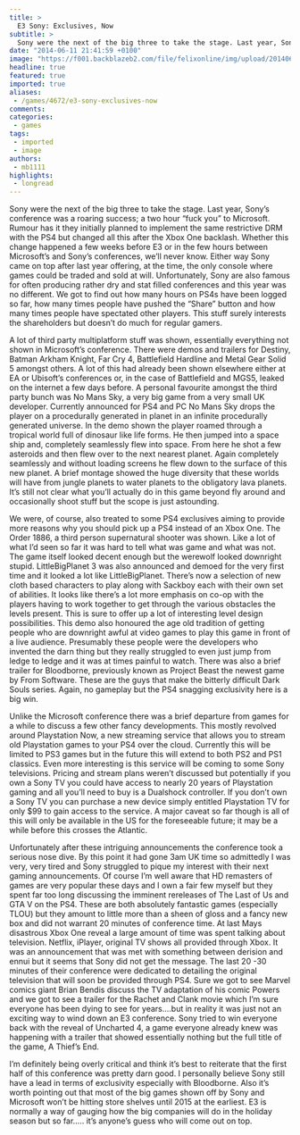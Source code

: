 ```yaml
---
title: >
  E3 Sony: Exclusives, Now
subtitle: >
  Sony were the next of the big three to take the stage. Last year, Sony’s conference was a roaring success; a two hour “fuck you” to Microsoft.
date: "2014-06-11 21:41:59 +0100"
image: "https://f001.backblazeb2.com/file/felixonline/img/upload/201406112241-me1711-games_e3sony.jpeg"
headline: true
featured: true
imported: true
aliases:
 - /games/4672/e3-sony-exclusives-now
comments:
categories:
 - games
tags:
 - imported
 - image
authors:
 - mb1111
highlights:
 - longread
---
```


Sony were the next of the big three to take the stage. Last year, Sony’s conference was a roaring success; a two hour “fuck you” to Microsoft. Rumour has it they initially planned to implement the same restrictive DRM with the PS4 but changed all this after the Xbox One backlash. Whether this change happened a few weeks before E3 or in the few hours between Microsoft’s and Sony’s conferences, we’ll never know. Either way Sony came on top after last year offering, at the time, the only console where games could be traded and sold at will. Unfortunately, Sony are also famous for often producing rather dry and stat filled conferences and this year was no different. We got to find out how many hours on PS4s have been logged so far, how many times people have pushed the “Share” button and how many times people have spectated other players. This stuff surely interests the shareholders but doesn’t do much for regular gamers.

A lot of third party multiplatform stuff was shown, essentially everything not shown in Microsoft’s conference. There were demos and trailers for Destiny, Batman Arkham Knight, Far Cry 4, Battlefield Hardline and Metal Gear Solid 5 amongst others. A lot of this had already been shown elsewhere either at EA or Ubisoft’s conferences or, in the case of Battlefield and MGS5, leaked on the internet a few days before. A personal favourite amongst the third party bunch was No Mans Sky, a very big game from a very small UK developer. Currently announced for PS4 and PC No Mans Sky drops the player on a procedurally generated in planet in an infinite procedurally generated universe. In the demo shown the player roamed through a tropical world full of dinosaur like life forms. He then jumped into a space ship and, completely seamlessly flew into space. From here he shot a few asteroids and then flew over to the next nearest planet. Again completely seamlessly and without loading screens he flew down to the surface of this new planet. A brief montage showed the huge diversity that these worlds will have from jungle planets to water planets to the obligatory lava planets. It’s still not clear what you’ll actually do in this game beyond fly around and occasionally shoot stuff but the scope is just astounding.

We were, of course, also treated to some PS4 exclusives aiming to provide more reasons why you should pick up a PS4 instead of an Xbox One. The Order 1886, a third person supernatural shooter was shown. Like a lot of what I’d seen so far it was hard to tell what was game and what was not. The game itself looked decent enough but the werewolf looked downright stupid. LittleBigPlanet 3 was also announced and demoed for the very first time and it looked a lot like LittleBigPlanet. There’s now a selection of new cloth based characters to play along with Sackboy each with their own set of abilities. It looks like there’s a lot more emphasis on co-op with the players having to work together to get through the various obstacles the levels present. This is sure to offer up a lot of interesting level design possibilities. This demo also honoured the age old tradition of getting people who are downright awful at video games to play this game in front of a live audience. Presumably these people were the developers who invented the darn thing but they really struggled to even just jump from ledge to ledge and it was at times painful to watch. There was also a brief trailer for Bloodborne, previously known as Project Beast the newest game by From Software. These are the guys that make the bitterly difficult Dark Souls series. Again, no gameplay but the PS4 snagging exclusivity here is a big win.

Unlike the Microsoft conference there was a brief departure from games for a while to discuss a few other fancy developments. This mostly revolved around Playstation Now, a new streaming service that allows you to stream old Playstation games to your PS4 over the cloud. Currently this will be limited to PS3 games but in the future this will extend to both PS2 and PS1 classics. Even more interesting is this service will be coming to some Sony televisions. Pricing and stream plans weren’t discussed but potentially if you own a Sony TV you could have access to nearly 20 years of Playstation gaming and all you’ll need to buy is a Dualshock controller. If you don’t own a Sony TV you can purchase a new device simply entitled Playstation TV for only $99 to gain access to the service. A major caveat so far though is all of this will only be available in the US for the foreseeable future; it may be a while before this crosses the Atlantic.

Unfortunately after these intriguing announcements the conference took a serious nose dive. By this point it had gone 3am UK time so admittedly I was very, very tired and Sony struggled to pique my interest with their next gaming announcements. Of course I’m well aware that HD remasters of games are very popular these days and I own a fair few myself but they spent far too long discussing the imminent rereleases of The Last of Us and GTA V on the PS4. These are both absolutely fantastic games (especially TLOU) but they amount to little more than a sheen of gloss and a fancy new box and did not warrant 20 minutes of conference time. At last Mays disastrous Xbox One reveal a large amount of time was spent talking about television. Netflix, iPlayer, original TV shows all provided through Xbox. It was an announcement that was met with something between derision and ennui but it seems that Sony did not get the message. The last 20 -30 minutes of their conference were dedicated to detailing the original television that will soon be provided through PS4. Sure we got to see Marvel comics giant Brian Bendis discuss the TV adaptation of his comic Powers and we got to see a trailer for the Rachet and Clank movie which I’m sure everyone has been dying to see for years….but in reality it was just not an exciting way to wind down an E3 conference. Sony tried to win everyone back with the reveal of Uncharted 4, a game everyone already knew was happening with a trailer that showed essentially nothing but the full title of the game, A Thief’s End.

I’m definitely being overly critical and think it’s best to reiterate that the first half of this conference was pretty darn good. I personally believe Sony still have a lead in terms of exclusivity especially with Bloodborne. Also it’s worth pointing out that most of the big games shown off by Sony and Microsoft won’t be hitting store shelves until 2015 at the earliest. E3 is normally a way of gauging how the big companies will do in the holiday season but so far….. it’s anyone’s guess who will come out on top.
